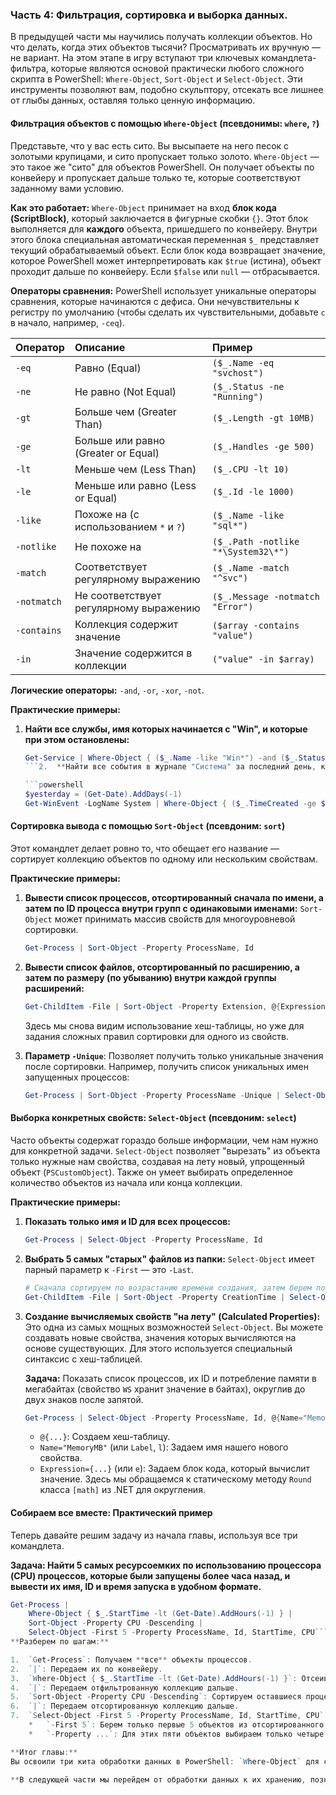 ### **Часть 4: Фильтрация, сортировка и выборка данных.**

В предыдущей части мы научились получать коллекции объектов. Но что делать, когда этих объектов тысячи? Просматривать их вручную — не вариант. На этом этапе в игру вступают три ключевых командлета-фильтра, которые являются основой практически любого сложного скрипта в PowerShell: `Where-Object`, `Sort-Object` и `Select-Object`. Эти инструменты позволяют вам, подобно скульптору, отсекать все лишнее от глыбы данных, оставляя только ценную информацию.

#### **Фильтрация объектов с помощью `Where-Object` (псевдонимы: `where`, `?`)**

Представьте, что у вас есть сито. Вы высыпаете на него песок с золотыми крупицами, и сито пропускает только золото. `Where-Object` — это такое же "сито" для объектов PowerShell. Он получает объекты по конвейеру и пропускает дальше только те, которые соответствуют заданному вами условию.

**Как это работает:**
`Where-Object` принимает на вход **блок кода (ScriptBlock)**, который заключается в фигурные скобки `{}`. Этот блок выполняется для **каждого** объекта, пришедшего по конвейеру. Внутри этого блока специальная автоматическая переменная `$_` представляет текущий обрабатываемый объект. Если блок кода возвращает значение, которое PowerShell может интерпретировать как `$true` (истина), объект проходит дальше по конвейеру. Если `$false` или `null` — отбрасывается.

**Операторы сравнения:**
PowerShell использует уникальные операторы сравнения, которые начинаются с дефиса. Они нечувствительны к регистру по умолчанию (чтобы сделать их чувствительными, добавьте `c` в начало, например, `-ceq`).

| Оператор | Описание | Пример |
| :--- | :--- | :--- |
| `-eq` | Равно (Equal) | `($_.Name -eq "svchost")` |
| `-ne` | Не равно (Not Equal) | `($_.Status -ne "Running")`|
| `-gt` | Больше чем (Greater Than)| `($_.Length -gt 10MB)` |
| `-ge` | Больше или равно (Greater or Equal)| `($_.Handles -ge 500)` |
| `-lt` | Меньше чем (Less Than) | `($_.CPU -lt 10)` |
| `-le` | Меньше или равно (Less or Equal)| `($_.Id -le 1000)` |
| `-like`| Похоже на (с использованием `*` и `?`)| `($_.Name -like "sql*")` |
| `-notlike`| Не похоже на | `($_.Path -notlike "*\System32\*")`|
| `-match`| Соответствует регулярному выражению| `($_.Name -match "^svc")` |
| `-notmatch`| Не соответствует регулярному выражению| `($_.Message -notmatch "Error")`|
| `-contains`| Коллекция содержит значение| `($array -contains "value")`|
| `-in`| Значение содержится в коллекции| `("value" -in $array)` |

**Логические операторы:** `-and`, `-or`, `-xor`, `-not`.

**Практические примеры:**

1.  **Найти все службы, имя которых начинается с "Win", и которые при этом остановлены:**

    ```powershell
    Get-Service | Where-Object { ($_.Name -like "Win*") -and ($_.Status -eq "Stopped") }
    ```2.  **Найти все события в журнале "Система" за последний день, которые не являются информационными:**

    ```powershell
    $yesterday = (Get-Date).AddDays(-1)
    Get-WinEvent -LogName System | Where-Object { ($_.TimeCreated -ge $yesterday) -and ($_.LevelDisplayName -ne "Information") }
    ```

#### **Сортировка вывода с помощью `Sort-Object` (псевдоним: `sort`)**

Этот командлет делает ровно то, что обещает его название — сортирует коллекцию объектов по одному или нескольким свойствам.

**Практические примеры:**

1.  **Вывести список процессов, отсортированный сначала по имени, а затем по ID процесса внутри групп с одинаковыми именами:**
    `Sort-Object` может принимать массив свойств для многоуровневой сортировки.

    ```powershell
    Get-Process | Sort-Object -Property ProcessName, Id
    ```
2.  **Вывести список файлов, отсортированный по расширению, а затем по размеру (по убыванию) внутри каждой группы расширений:**

    ```powershell
    Get-ChildItem -File | Sort-Object -Property Extension, @{Expression="Length"; Descending=$true}
    ```
    Здесь мы снова видим использование хеш-таблицы, но уже для задания сложных правил сортировки для одного из свойств.

3.  **Параметр `-Unique`**: Позволяет получить только уникальные значения после сортировки. Например, получить список уникальных имен запущенных процессов:

    ```powershell
    Get-Process | Sort-Object -Property ProcessName -Unique | Select-Object -Property ProcessName
    ```

#### **Выборка конкретных свойств: `Select-Object` (псевдоним: `select`)**

Часто объекты содержат гораздо больше информации, чем нам нужно для конкретной задачи. `Select-Object` позволяет "вырезать" из объекта только нужные нам свойства, создавая на лету новый, упрощенный объект (`PSCustomObject`). Также он умеет выбирать определенное количество объектов из начала или конца коллекции.

**Практические примеры:**

1.  **Показать только имя и ID для всех процессов:**

    ```powershell
    Get-Process | Select-Object -Property ProcessName, Id
    ```
2.  **Выбрать 5 самых "старых" файлов из папки:**
    `Select-Object` имеет парный параметр к `-First` — это `-Last`.

    ```powershell
    # Сначала сортируем по возрастанию времени создания, затем берем последние 5
    Get-ChildItem -File | Sort-Object -Property CreationTime | Select-Object -Last 5
    ```
3.  **Создание вычисляемых свойств "на лету" (Calculated Properties):**
    Это одна из самых мощных возможностей `Select-Object`. Вы можете создавать новые свойства, значения которых вычисляются на основе существующих. Для этого используется специальный синтаксис с хеш-таблицей.

    **Задача:** Показать список процессов, их ID и потребление памяти в мегабайтах (свойство `WS` хранит значение в байтах), округлив до двух знаков после запятой.

    ```powershell
    Get-Process | Select-Object -Property ProcessName, Id, @{Name="MemoryMB"; Expression={[math]::Round($_.WS / 1MB, 2)}}
    ```
    *   `@{...}`: Создаем хеш-таблицу.
    *   `Name="MemoryMB"` (или `Label`, `l`): Задаем имя нашего нового свойства.
    *   `Expression={...}` (или `e`): Задаем блок кода, который вычислит значение. Здесь мы обращаемся к статическому методу `Round` класса `[math]` из .NET для округления.

#### **Собираем все вместе: Практический пример**

Теперь давайте решим задачу из начала главы, используя все три командлета.

**Задача: Найти 5 самых ресурсоемких по использованию процессора (CPU) процессов, которые были запущены более часа назад, и вывести их имя, ID и время запуска в удобном формате.**

```powershell
Get-Process |
    Where-Object { $_.StartTime -lt (Get-Date).AddHours(-1) } |
    Sort-Object -Property CPU -Descending |
    Select-Object -First 5 -Property ProcessName, Id, StartTime, CPU```
**Разберем по шагам:**

1.  `Get-Process`: Получаем **все** объекты процессов.
2.  `|`: Передаем их по конвейеру.
3.  `Where-Object { $_.StartTime -lt (Get-Date).AddHours(-1) }`: Отсеиваем все процессы, которые были запущены в течение последнего часа.
4.  `|`: Передаем отфильтрованную коллекцию дальше.
5.  `Sort-Object -Property CPU -Descending`: Сортируем оставшиеся процессы по свойству `CPU` в порядке убывания.
6.  `|`: Передаем отсортированную коллекцию дальше.
7.  `Select-Object -First 5 -Property ProcessName, Id, StartTime, CPU`:
    *   `-First 5`: Берем только первые 5 объектов из отсортированного списка.
    *   `-Property ...`: Для этих пяти объектов выбираем только четыре интересующих нас свойства.

**Итог главы:**
Вы освоили три кита обработки данных в PowerShell: `Where-Object` для сложной фильтрации с использованием различных операторов, `Sort-Object` для многоуровневой сортировки и `Select-Object` для выборки и создания вычисляемых свойств. Научившись комбинировать эти командлеты в конвейере, вы сможете извлекать практически любую информацию из системы и представлять ее в нужном вам виде. Это основа для создания отчетов, мониторинга и анализа.

**В следующей части мы перейдем от обработки данных к их хранению, познакомившись с переменными и базовыми типами данных в PowerShell.**